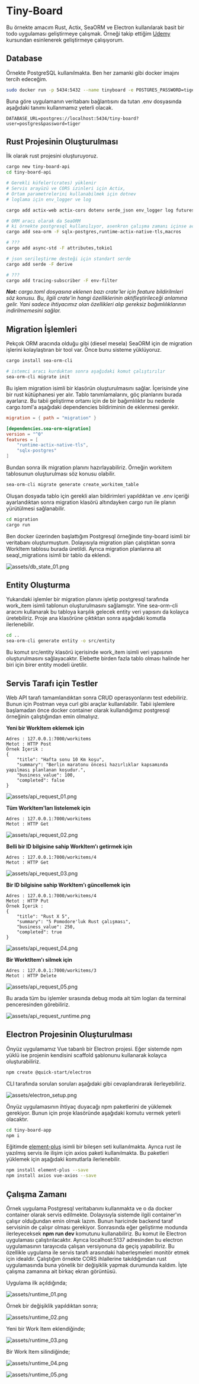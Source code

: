 # Tiny-Board

Bu örnekte amacım Rust, Actix, SeaORM ve Electron kullanılarak basit bir todo uygulaması geliştirmeye çalışmak. Örneği takip ettiğim [Udemy](https://www.udemy.com/course/build-a-todolist-with-actix-web-rust-and-electron-vue) kursundan esinlenerek geliştirmeye çalışıyorum.

## Database

Örnekte PostgreSQL kullanılmakta. Ben her zamanki gibi docker imajını tercih edeceğim.

```bash
sudo docker run -p 5434:5432 --name tinyboard -e POSTGRES_PASSWORD=tiger -d postgres
```

Buna göre uygulamanın veritabanı bağlantısını da tutan .env dosyasında aşağıdaki tanımı kullanmamız yeterli olacak.

```.env
DATABASE_URL=postgres://localhost:5434/tiny-board?user=postgres&password=tiger
```

## Rust Projesinin Oluşturulması

İlk olarak rust projesini oluşturuyoruz.

```bash
cargo new tiny-board-api
cd tiny-board-api

# Gerekli küfeler(crates) yüklenir
# Servis arayüzü ve CORS izinleri için Actix, 
# Ortam parametrelerini kullanabilmek için dotnev
# loglama için env_logger ve log

cargo add actix-web actix-cors dotenv serde_json env_logger log futures

# ORM aracı olarak da SeaORM
# ki örnekte postgresql kullanılıyor, asenkron çalışma zamanı içinse actix-runtime
cargo add sea-orm -F sqlx-postgres,runtime-actix-native-tls,macros

# ???
cargo add async-std -F attributes,tokio1

# json serileştirme desteği için standart serde
cargo add serde -F derive

# ???
cargo add tracing-subscriber -F env-filter
```

_**Not:** cargo.toml dosyasına eklenen bazı crate'ler için feature bildirilmleri söz konusu. Bu, ilgili crate'in hangi özelliklerinin aktifleştirileceği anlamına gelir. Yani sadece ihtiyacımız olan özellikleri alıp gereksiz bağımlılıklarının indirilmemesini sağlar._

## Migration İşlemleri

Pekçok ORM aracında olduğu gibi (diesel mesela) SeaORM için de migration işlerini kolaylaştıran bir tool var. Önce bunu sisteme yüklüyoruz.

```bash
cargo install sea-orm-cli

# istemci aracı kurduktan sonra aşağıdaki komut çalıştırılır
sea-orm-cli migrate init
```

Bu işlem migration isimli bir klasörün oluşturulmasını sağlar. İçerisinde yine bir rust kütüphanesi yer alır. Tablo tanımlamalarını, göç planlarını burada ayarlarız. Bu tabii geliştirme ortamı için de bir bağımlılıktır bu nedenle cargo.toml'a aşağıdaki dependencies bildiriminin de eklenmesi gerekir.

```toml
migration = { path = "migration" }

[dependencies.sea-orm-migration]
version = "^0"
features = [
    "runtime-actix-native-tls",
    "sqlx-postgres"
]
```

Bundan sonra ilk migration planını hazırlayabiliriz. Örneğin workitem tablosunun oluşturulması söz konusu olabilir.

```bash
sea-orm-cli migrate generate create_workitem_table
```

Oluşan dosyada tablo için gerekli alan bildirimleri yapıldıktan ve .env içeriği ayarlandıktan sonra migration klasörü altındayken cargo run ile planın yürütülmesi sağlanabilir.

```bash
cd migration
cargo run
```

Ben docker üzerinden başlattığım Postgresql örneğinde tiny-board isimli bir veritabanı oluşturmuştum. Dolayısıyla migration plan çalıştıktan sonra WorkItem tablosu burada üretildi. Ayrıca migration planlarına ait seaql_migrations isimli bir tablo da eklendi.

![assets/db_state_01.png](assets/db_state_01.png)

## Entity Oluşturma

Yukarıdaki işlemler bir migration planını işletip postgresql tarafında work_item isimli tablonun oluşturulmasını sağlamıştır. Yine sea-orm-cli aracını kullanarak bu tabloya karşılık gelecek entity veri yapısını da kolayca üretebiliriz. Proje ana klasörüne çıktıktan sonra aşağıdaki komutla ilerlenebilir.

```bash
cd ..
sea-orm-cli generate entity -o src/entity
```

Bu komut src/entity klasörü içerisinde work_item isimli veri yapısının oluşturulmasını sağlayacaktır. Elebette birden fazla tablo olması halinde her biri için birer entity modeli üretilir.

## Servis Tarafı için Testler

Web API tarafı tamamlandıktan sonra CRUD operasyonlarını test edebiliriz. Bunun için Postman veya curl gibi araçlar kullanılabilir. Tabii işlemlere başlamadan önce docker container olarak kullandığımız postgresql örneğinin çalıştığından emin olmalıyız.

**Yeni bir WorkItem eklemek için**

```text
Adres : 127.0.0.1:7000/workitems
Metot : HTTP Post
Örnek İçerik : 
{
    "title": "Hafta sonu 10 Km koşu",
    "summary": "Berlin maratonu öncesi hazırlıklar kapsamında yapılması planlanan koşudur.",
    "business_value": 100,
    "completed": false
}
```

![assets/api_request_01.png](assets/api_request_01.png)

**Tüm WorkItem'ları listelemek için**

```text
Adres : 127.0.0.1:7000/workitems
Metot : HTTP Get
```

![assets/api_request_02.png](assets/api_request_02.png)

**Belli bir ID bilgisine sahip WorkItem'ı getirmek için**

```text
Adres : 127.0.0.1:7000/workitems/4
Metot : HTTP Get
```

![assets/api_request_03.png](assets/api_request_03.png)

**Bir ID bilgisine sahip WorkItem'ı güncellemek için**

```text
Adres : 127.0.0.1:7000/workitems/4
Metot : HTTP Put
Örnek İçerik : 
{
    "title": "Rust X 5",
    "summary": "5 Pomodore'luk Rust çalışması",
    "business_value": 250,
    "completed": true
}
```

![assets/api_request_04.png](assets/api_request_04.png)

**Bir WorktItem'ı silmek için**

```text
Adres : 127.0.0.1:7000/workitems/3
Metot : HTTP Delete
```

![assets/api_request_05.png](assets/api_request_05.png)

Bu arada tüm bu işlemler sırasında debug moda ait tüm logları da terminal penceresinden görebiliriz.

![assets/api_request_runtime.png](assets/api_request_runtime.png)

## Electron Projesinin Oluşturulması

Önyüz uygulamamız Vue tabanlı bir Electron projesi. Eğer sistemde npm yüklü ise projenin kendisini scaffold şablonunu kullanarak kolayca oluşturabiliriz.

```bash
npm create @quick-start/electron
```

CLI tarafında sorulan soruları aşağıdaki gibi cevaplandırarak ilerleyebiliriz.

![assets/electron_setup.png](assets/electron_setup.png)

Önyüz uygulamasının ihtiyaç duyacağı npm paketlerini de yüklemek gerekiyor. Bunun için proje klasöründe aşağıdaki komutu vermek yeterli olacaktır.

```bash
cd tiny-board-app
npm i
```

Eğitimde [element-plus](https://element-plus.org/en-US/guide/installation.html) isimli bir bileşen seti kullanılmakta. Ayrıca rust ile yazılmış servis ile ilişim için axios paketi kullanılmakta. Bu paketleri yüklemek için aşağıdaki komutlarla ilerlenebilir.

```bash
npm install element-plus --save
npm install axios vue-axios --save
```

## Çalışma Zamanı

Örnek uygulama Postgresql veritabanını kullanmakta ve o da docker container olarak servis edilmekte. Dolayısıyla sistemde ilgili container'ın çalışır olduğundan emin olmak lazım. Bunun haricinde backend taraf servisinin de çalışır olması gerekiyor. Sonrasında eğer geliştirme modunda ilerleyeceksek **npm run dev** komutunu kullanabiliriz. Bu komut ile Electron uygulaması çalıştırılacaktır. Ayrıca localhost:5137 adresinden bu electron uygulamasının tarayıcıda çalışan versiyonuna da geçiş yapabiliriz. Bu özellikle uygulama ile servis tarafı arasındaki haberleşmeleri monitör etmek için idealdir. Çalıştığım örnekte CORS ihlallerine takıldığımdan rust uygulamasında buna yönelik bir değişiklik yapmak durumunda kaldım. İşte çalışma zamanına ait birkaç ekran görüntüsü.

Uygulama ilk açıldığında;

![assets/runtime_01.png](assets/runtime_01.png)

Örnek bir değişiklik yapıldıktan sonra;

![assets/runtime_02.png](assets/runtime_02.png)

Yeni bir Work Item eklendiğinde;

![assets/runtime_03.png](assets/runtime_03.png)

Bir Work Item silindiğinde;

![assets/runtime_04.png](assets/runtime_04.png)

![assets/runtime_05.png](assets/runtime_05.png)